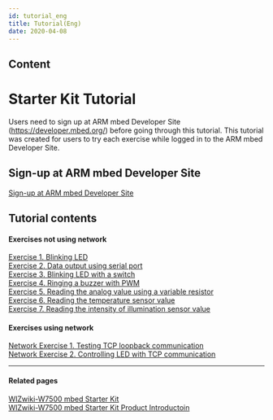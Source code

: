 ```yaml
---
id: tutorial_eng
title: Tutorial(Eng)
date: 2020-04-08
---
```



## Content
# Starter Kit Tutorial

Users need to sign up at ARM mbed Developer Site
(<https://developer.mbed.org/>) before going through this tutorial. This
tutorial was created for users to try each exercise while logged in to
the ARM mbed Developer Site.

## Sign-up at ARM mbed Developer Site

[Sign-up at ARM mbed Developer
Site](Sign-up_at_ARM_mbed(Eng).md)  

## Tutorial contents

#### Exercises not using network

[Exercise 1. Blinking
LED](Exercise_1._LED(Eng).md)  
[Exercise 2. Data output using serial
port](Exercise_2._Serial_port(Eng).md)  
[Exercise 3. Blinking LED with a
switch](Exercise_3._Switch(Eng).md)  
[Exercise 4. Ringing a buzzer with
PWM](Exercise_4._PWM(Eng).md)  
[Exercise 5. Reading the analog value using a variable
resistor](Exercise_5._Variable_resistor(Eng).md)  
[Exercise 6. Reading the temperature sensor
value](Exercise_6._Temperature_sensor(Eng).md)  
[Exercise 7. Reading the intensity of illumination sensor
value](Exercise_7._Photoresistor(Eng).md)  

#### Exercises using network

[Network Exercise 1. Testing TCP loopback
communication](Network_Exercise_1._TCP_loopback(Eng).md)  
[Network Exercise 2. Controlling LED with TCP
communication](Network_Exercise_2._LED_with_TCP(Eng).md)  

-----

#### Related pages

[WIZwiki-W7500 mbed Starter Kit](Product_Information(Eng).md)  
[WIZwiki-W7500 mbed Starter Kit Product Introductoin](Product_Information(Eng).md)
